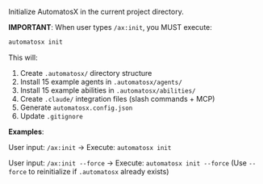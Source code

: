 Initialize AutomatosX in the current project directory.

**IMPORTANT**: When user types `/ax:init`, you MUST execute:

```bash
automatosx init
```

This will:
1. Create `.automatosx/` directory structure
2. Install 15 example agents in `.automatosx/agents/`
3. Install 15 example abilities in `.automatosx/abilities/`
4. Create `.claude/` integration files (slash commands + MCP)
5. Generate `automatosx.config.json`
6. Update `.gitignore`

**Examples**:

User input: `/ax:init`
→ Execute: `automatosx init`

User input: `/ax:init --force`
→ Execute: `automatosx init --force`
(Use `--force` to reinitialize if `.automatosx` already exists)
